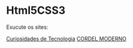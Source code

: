 # Html5CSS3
 Exucute os sites:
 
<a href="https://kam1hate.github.io/Html5CSS3/SiteAndroidLogo/android.html">Curiosidades de Tecnologia</a>
<a href="https://kam1hate.github.io/Html5CSS3/Projeto-Cordel/index.html">CORDEL MODERNO</a>
